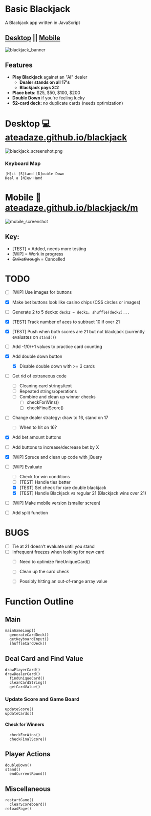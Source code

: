 # Basic Blackjack
A Blackjack app written in JavaScript

## [Desktop](https://ateadaze.github.io/blackjack) || [Mobile](https://ateadaze.github.io/blackjack/m)
![blackjack_banner](/blackjack/images/blackjack_banner.png)

## Features
* **Play Blackjack** against an "AI" dealer
  * **Dealer stands on all 17's**
  * **Blackjack pays 3:2**
* **Place bets:** $25, $50, $100, $200
* **Double Down** if you're feeling lucky
* **52-card deck:** no duplicate cards (needs optimization)

# Desktop 💻 [ateadaze.github.io/blackjack](https://ateadaze.github.io/blackjack)
![blackjack_screenshot.png](/blackjack/images/blackjack_screenshot.png)

### Keyboard Map
```
[H]it [S]tand [D]ouble Down
Deal a [N]ew Hand
```

# Mobile 📱 [ateadaze.github.io/blackjack/m](https://ateadaze.github.io/blackjack/m/)
![mobile_screenshot](/blackjack/images/blackjack-mobile_screenshot.png)

## Key:
* [TEST] = Added, needs more testing
* [WIP] = Work in progress
* ~~Strikethrough~~ = Cancelled

# TODO

* [ ] [WIP] Use images for buttons
* [x] Make bet buttons look like casino chips (CSS circles or images)
* [ ] Generate 2 to  5 decks: `deck2 = deck1; shuffle(deck2)...`
* [x] [TEST] Track number of aces to subtract 10 if over 21
* [x] [TEST] Push when both scores are 21 but not blackjack (currently evaluates on `stand()`)
* [ ] Add -1/0/+1 values to practice card counting
* [x] Add double down button
  * [x] Disable double down with >= 3 cards

* [ ] Get rid of extraneous code
  * [ ] Cleaning card strings/text
  * [ ] Repeated strings/operations
  * [ ] Combine and clean up winner checks
    * [ ] checkForWins()
    * [ ] checkFinalScore()

* [ ] Change dealer strategy: draw to 16, stand on 17
  * [ ] When to hit on 16?
* [x] Add bet amount buttons
* [ ] Add buttons to increase/decrease bet by X
* [x] [WIP] Spruce and clean up code with jQuery

* [ ] [WIP] Evaluate
  * [ ] Check for win conditions
  * [ ] [TEST] Handle ties better
  * [x] [TEST] Set check for rare double blackjack
  * [x] [TEST] Handle Blackjack vs regular 21 (Blackjack wins over 21)

* [ ] [WIP] Make mobile version (smaller screen)
* [ ] Add split function

# BUGS

* [ ] Tie at 21 doesn't evaluate until you stand
* [ ] Infrequent freezes when looking for new card
  * [ ] Need to optimize fineUniqueCard()
  * [ ] Clean up the card check
  * [ ] Possibly hitting an out-of-range array value


# Function Outline

## Main
```
mainGameLoop()
  generateCardDeck()
  getKeyboardInput()
  shuffleCardDeck()
```
## Deal Card and Find Value
```
drawPlayerCard()
drawDealerCard()
  findUniqueCard()
  cleanCardString()
  getCardValue()
```
### Update Score and Game Board
```
updateScore()
updateCards()
```
#### Check for Winners
```
  checkForWins()
  checkFinalScore()
```
## Player Actions
```
doubleDown()
stand()
  endCurrentRound()
```
## Miscellaneous
```
restartGame()
  clearScoreboard()
reloadPage()
```
